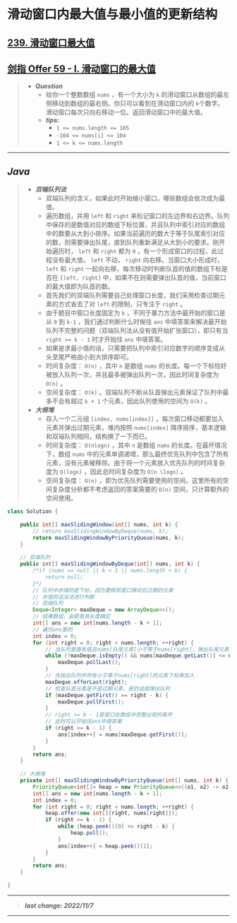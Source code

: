 # 滑动窗口内最大值与最小值的更新结构

## [239. 滑动窗口最大值](https://leetcode.cn/problems/sliding-window-maximum/)

## [剑指 Offer 59 - I. 滑动窗口的最大值](https://leetcode.cn/problems/hua-dong-chuang-kou-de-zui-da-zhi-lcof/)

> - ***Question***
>   - 给你一个整数数组 `nums` ，有一个大小为 `k` 的滑动窗口从数组的最左侧移动到数组的最右侧。你只可以看到在滑动窗口内的 `k`个数字。滑动窗口每次只向右移动一位。返回滑动窗口中的最大值。
>   - ***tips:***
>     - `1 <= nums.length <= 105`
>     - `-104 <= nums[i] <= 104`
>     - `1 <= k <= nums.length`

---

## *Java*

> - ***双端队列法***
>   - 双端队列的含义，如果此时开始缩小窗口，哪些数组会依次成为最值。
>   - 遍历数组，并用 `left` 和 `right` 来标记窗口的左边界和右边界。队列中保存的是数值对应的数组下标位置，并且队列中索引对应的数组中的数要从大到小排序。如果当前遍历的数大于等于队尾索引对应的数，则需要弹出队尾，直到队列重新满足从大到小的要求。刚开始遍历时， `left` 和 `right` 都为 `0` ，有一个形成窗口的过程，此过程没有最大值， `left` 不动， `right` 向右移。当窗口大小形成时， `left` 和 `right` 一起向右移，每次移动时判断队首的值的数组下标是否在 `[left, right]` 中，如果不在则需要弹出队首的值，当前窗口的最大值即为队首的数。
>   - 首先我们的双端队列需要自己处理窗口长度，我们采用检查过期元素的方式省去了对 `left` 的限制，只专注于 `right` 。
>   - 由于题目中窗口长度固定为 `k` ，不同于暴力方法中最开始的窗口是从 `0` 到 `k-1` ，我们通过判断什么时候往 `ans` 中填答案来解决最开始队列不完整的问题（双端队列法从没有值开始扩张窗口），即只有当 `right >= k - 1` 时才开始往 `ans` 中填答案。
>   - 如果是求最小值的话，只需要把队列中索引对应数字的顺序变成从头至尾严格由小到大排序即可。
>   - 时间复杂度： `O(n)` ，其中 `n` 是数组 `nums` 的长度。每一个下标恰好被放入队列一次，并且最多被弹出队列一次，因此时间复杂度为 `O(n)` 。
>   - 空间复杂度： `O(k)` 。双端队列不断从队首弹出元素保证了队列中最多不会有超过 `k + 1` 个元素，因此队列使用的空间为 `O(k)` 。
> - ***大根堆***
>   - 存入一个二元组 `[index, nums[index]]` ，每次窗口移动都要加入元素并弹出过期元素，堆内按照 `nums[index]` 降序排序，基本逻辑和双端队列相同，结构换了一下而已。
>   - 时间复杂度： `O(nlogn)` ，其中 `n` 是数组 `nums` 的长度。在最坏情况下，数组 `nums` 中的元素单调递增，那么最终优先队列中包含了所有元素，没有元素被移除。由于将一个元素放入优先队列的时间复杂度为 `O(logn)` ，因此总时间复杂度为 `O(n \logn)` 。
>   - 空间复杂度： `O(n)` ，即为优先队列需要使用的空间。这里所有的空间复杂度分析都不考虑返回的答案需要的 `O(n)` 空间，只计算额外的空间使用。

```java
class Solution {
    
    public int[] maxSlidingWindow(int[] nums, int k) {
        // return maxSlidingWindowByDeque(nums, k);
        return maxSlidingWindowByPriorityQueue(nums, k);
    }
    
    // 双端队列
    public int[] maxSlidingWindowByDeque(int[] nums, int k) {
        /*if (nums == null || k < 1 || nums.length < k) {
            return null;
        }*/
        // 队列中存储的是下标，因为要移除窗口移动后过期的元素
        // 存值的话没法进行判断
        // 双端队列
        Deque<Integer> maxDeque = new ArrayDeque<>();
        // 结果数组，由题意其长度确定
        int[] ans = new int[nums.length - k + 1];
        // 遍历ans要的
        int index = 0;
        for (int right = 0; right < nums.length; ++right) {
            // 当队列里面有值且nums[队尾元素]小于等于nums[right]，弹出队尾元素
            while (!maxDeque.isEmpty() && nums[maxDeque.getLast()] <= nums[right]) {
                maxDeque.pollLast();
            }
            // 先抛出队列中所有小于等于nums[right]的元素下标再加入
            maxDeque.offerLast(right);
            // 检查队首元素是不是过期元素，是的话就弹出队列
            if (maxDeque.getFirst() == right - k) {
                maxDeque.pollFirst();
            }
            // right >= k - 1是窗口在数组中完整出现的条件
            // 此时可以开始往ans中填答案
            if (right >= k - 1) {
                ans[index++] = nums[maxDeque.getFirst()];
            }
        }
        return ans;
    }
    
    // 大根堆
    private int[] maxSlidingWindowByPriorityQueue(int[] nums, int k) {
        PriorityQueue<int[]> heap = new PriorityQueue<>((o1, o2) -> o2[1] - o1[1]);
        int[] ans = new int[nums.length - k + 1];
        int index = 0;
        for (int right = 0; right < nums.length; ++right) {
            heap.offer(new int[]{right, nums[right]});
            if (right >= k - 1) {
                while (heap.peek()[0] <= right - k) {
                    heap.poll();
                }
                ans[index++] = heap.peek()[1];
            }
        }
        return ans;
    }
    
}
```

---

> ***last change: 2022/11/7***

---

